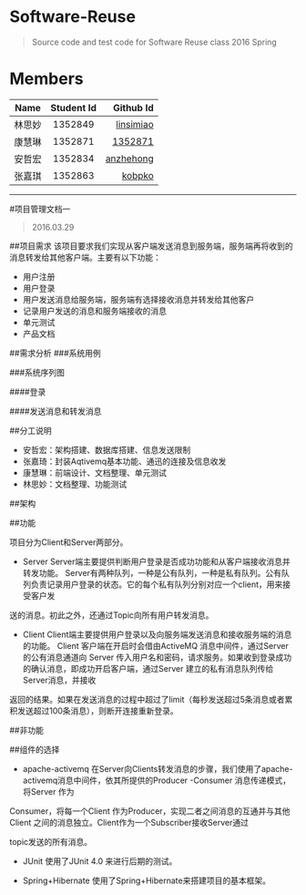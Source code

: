 # Software-Reuse

> Source code and test code for Software Reuse class 2016 Spring

# Members

| Name        | Student Id           | Github Id  |
| ------------- |:-------------:| -----:|
| 林思妙| 1352849 | [linsimiao](https://github.com/linsimiao) | 
|  康慧琳     | 1352871      |   [1352871](https://github.com/1352871)|
| 安哲宏 | 1352834 | [anzhehong](https://github.com/anzhehong) |
| 张嘉琪 | 1352863      |   [kobpko](https://github.com/kobpko)  |

***

#项目管理文档一
>2016.03.29


##项目需求
该项目要求我们实现从客户端发送消息到服务端，服务端再将收到的消息转发给其他客户端。主要有以下功能：

- 用户注册
- 用户登录
- 用户发送消息给服务端，服务端有选择接收消息并转发给其他客户
- 记录用户发送的消息和服务端接收的消息
- 单元测试
- 产品文档



##需求分析
###系统用例




###系统序列图

####登录




####发送消息和转发消息

##分工说明
- 安哲宏：架构搭建、数据库搭建、信息发送限制
- 张嘉琦：封装Aqtivemq基本功能、通迅的连接及信息收发
- 康慧琳：前端设计、文档整理、单元测试
- 林思妙：文档整理、功能测试


##架构

##功能

项目分为Client和Server两部分。

- Server
Server端主要提供判断用户登录是否成功功能和从客户端接收消息并转发功能。
Server有两种队列，一种是公有队列，一种是私有队列。公有队列负责记录用户登录的状态。它的每个私有队列分别对应一个client，用来接受客户发

送的消息。初此之外，还通过Topic向所有用户转发消息。

- Client
Client端主要提供用户登录以及向服务端发送消息和接收服务端的消息的功能。
Client 客户端在开启时会借由ActiveMQ 消息中间件，通过Server 的公有消息通道向
Server 传入用户名和密码，请求服务。如果收到登录成功的确认消息，即成功开启客户端，通过Server 建立的私有消息队列传给Server消息，并接收

返回的结果。如果在发送消息的过程中超过了limit（每秒发送超过5条消息或者累积发送超过100条消息），则断开连接重新登录。

##非功能

##组件的选择
- apache-activemq
在Server向Clients转发消息的步骤，我们使用了apache-activemq消息中间件，依其所提供的Producer -Consumer 消息传递模式，将Server 作为

Consumer，将每一个Client 作为Producer，实现二者之间消息的互通并与其他Client 之间的消息独立。Client作为一个Subscriber接收Server通过

topic发送的所有消息。

- JUnit 
使用了JUnit 4.0 来进行后期的测试。

- Spring+Hibernate
使用了Spring+Hibernate来搭建项目的基本框架。









